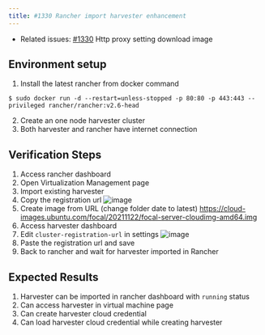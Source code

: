 ```yaml
---
title: #1330 Rancher import harvester enhancement
---
```


* Related issues: [#1330](https://github.com/harvester/harvester/issues/1330) Http proxy setting download image

## Environment setup
1. Install the latest rancher from docker command
```
$ sudo docker run -d --restart=unless-stopped -p 80:80 -p 443:443 --privileged rancher/rancher:v2.6-head
``` 
2. Create an one node harvester cluster 
3. Both harvester and rancher have internet connection


## Verification Steps
1. Access rancher dashboard
2. Open Virtualization Management page 
3. Import existing harvester 
4. Copy the registration url 
![image](https://user-images.githubusercontent.com/29251855/143001156-31b06586-9b66-4016-a0f5-6dca92a7b2f6.png)
5. Create image from URL (change folder date to latest)
https://cloud-images.ubuntu.com/focal/20211122/focal-server-cloudimg-amd64.img 
6. Access harvester dashboard
7. Edit `cluster-registration-url` in settings
![image](https://user-images.githubusercontent.com/29251855/143771558-01398c11-8e3f-40c1-903e-2817cade80c8.png)
8. Paste the registration url and save
9. Back to rancher and wait for harvester imported in Rancher


## Expected Results
1. Harvester can be imported in rancher dashboard with `running` status
2. Can access harvester in virtual machine page 
3. Can create harvester cloud credential
4. Can load harvester cloud credential while creating harvester
